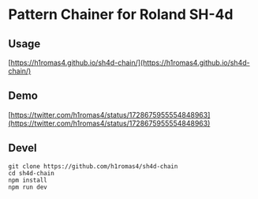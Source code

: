 # Pattern Chainer for Roland SH-4d

## Usage

[https://h1romas4.github.io/sh4d-chain/](https://h1romas4.github.io/sh4d-chain/)

## Demo

[https://twitter.com/h1romas4/status/1728675955554848963](https://twitter.com/h1romas4/status/1728675955554848963)

## Devel

```
git clone https://github.com/h1romas4/sh4d-chain
cd sh4d-chain
npm install
npm run dev
```
